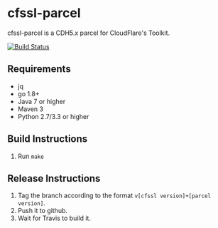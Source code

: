 # cfssl-parcel
cfssl-parcel is a CDH5.x parcel for CloudFlare's Toolkit.

[![Build Status](https://travis-ci.org/nomr/cfssl-parcel.svg?branch=master)](https://travis-ci.org/nomr/cfssl-parcel)

## Requirements 
  - jq
  - go 1.8+
  - Java 7 or higher
  - Maven 3
  - Python 2.7/3.3 or higher

## Build Instructions
  1. Run `make`

## Release Instructions
  1. Tag the branch according to the format `v[cfssl version]+[parcel version]`.
  2. Push it to github.
  3. Wait for Travis to build it.
